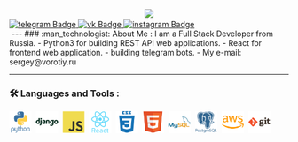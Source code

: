 <div id="header" align="center">
  <img src="https://i.giphy.com/media/v1.Y2lkPTc5MGI3NjExYXVqdXBheDRsazZiMGtqOTB1cWRhMm5pMXNlbzdqd2lndW9rZnliMCZlcD12MV9pbnRlcm5hbF9naWZfYnlfaWQmY3Q9Zw/uurtMtTKqkJda4dk8Y/giphy-downsized-large.gif" width="100"/>
</div>
<div id="badges">
  <a href="https://t.me/Sergey_Voroty">
    <img src="https://img.shields.io/badge/telegram-blue?logo=Telegarm&logoColor=white&style=for-the-badge" alt="telegram Badge"/>
  </a>
  <a href="https://vk.com/serenkiy_186">
    <img src="https://img.shields.io/badge/vk-blue?logo=vk&logoColor=white&style=for-the-badge" alt="vk Badge"/>
  </a>
  <a href="your-twitter-URL">
    <img src="https://www.instagram.com/earlgrey.vorotiy?igsh=eGFmdGhoYTYyNnAz" alt="instagram Badge"/>
  </a>
</div>
<img src="https://komarev.com/ghpvc/?username=SergeyVorotiy&style=flat-square&color=blue" alt=""/>
---
### :man_technologist: About Me :
I am a Full Stack Developer from Russia.
- Python3 for building REST API web applications.
- React for frontend web application.
- building telegram bots.
- My e-mail: sergey@vorotiy.ru

---

### :hammer_and_wrench: Languages and Tools :
<div>
  <img src="https://github.com/devicons/devicon/blob/master/icons/python/python-original-wordmark.svg" title="Python" alt="Python" width="40" height="40"/>&nbsp;
  <img src="https://github.com/devicons/devicon/blob/master/icons/django/django-plain-wordmark.svg" title="Django" alt="Django" width="40" height="40"/>&nbsp;
  <img src="https://github.com/devicons/devicon/blob/master/icons/javascript/javascript-original.svg" title="JavaScript" alt="JavaScript" width="40" height="40"/>&nbsp;
  <img src="https://github.com/devicons/devicon/blob/master/icons/react/react-original-wordmark.svg" title="React" alt="React" width="40" height="40"/>&nbsp;
  <img src="https://github.com/devicons/devicon/blob/master/icons/css3/css3-plain-wordmark.svg"  title="CSS3" alt="CSS" width="40" height="40"/>&nbsp;
  <img src="https://github.com/devicons/devicon/blob/master/icons/html5/html5-original.svg" title="HTML5" alt="HTML" width="40" height="40"/>&nbsp;
  <img src="https://github.com/devicons/devicon/blob/master/icons/mysql/mysql-original-wordmark.svg" title="MySQL"  alt="MySQL" width="40" height="40"/>&nbsp;
  <img src="https://github.com/devicons/devicon/blob/master/icons/postgresql/postgresql-plain-wordmark.svg" title="PostgreSQL"  alt="PostgreSQL" width="40" height="40"/>&nbsp;
  <img src="https://github.com/devicons/devicon/blob/master/icons/amazonwebservices/amazonwebservices-plain-wordmark.svg" title="AWS" alt="AWS" width="40" height="40"/>&nbsp;
  <img src="https://github.com/devicons/devicon/blob/master/icons/git/git-original-wordmark.svg" title="Git" **alt="Git" width="40" height="40"/>
</div>
